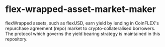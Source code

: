 # flex-wrapped-asset-market-maker

flexWrapped assets, such as flexUSD, earn yield by lending in CoinFLEX's repurchase agreement (repo) market to crypto-collateralised borrowers. The protocol which governs the yield bearing strategy is maintained in this repository.

